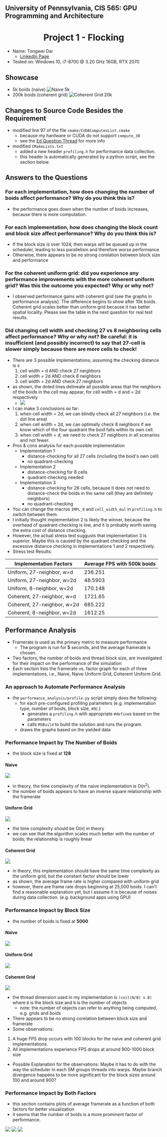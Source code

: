 ## University of Pennsylvania, CIS 565: GPU Programming and Architecture
# <div align="center"> Project 1 - Flocking </div>
- Name: Tongwei Dai
	- [LinkedIn Page](https://www.linkedin.com/in/tongwei-dai-583350177/)
- Tested on: Windows 10, i7-8700 @ 3.20 GHz 16GB, RTX 2070

## Showcase
- 5k boids (naive)
![Naive 5k](./images/5k.gif)
- 200k boids (coherent grid)
![Coherent Grid 20k](./images/20k.gif)

## Changes to Source Code Besides the Requirement
- modified line 97 of the file `cmake/CUDAComputesList.cmake`
	- because my hardware or CUDA do not support `compute_30`
	- see the [Ed Question Thread](https://edstem.org/us/courses/28083/discussion/1723078) for more info
- modified `CMakeLists.txt`
	- added a new header `profiling.h` for performance data collection.
	- this header is automatically generated by a python script, see the section below.

## Answers to the Questions
### For each implementation, how does changing the number of boids affect performance? Why do you think this is?
- the performance goes down when the number of boids increases, because there is more computation.

### For each implementation, how does changing the block count and block size affect performance? Why do you think this is?
- If the block size is over 1024, then warps will be queued up in the scheduler, leading to less parallelism and therefore worse performance
- Otherwise, there appears to be no strong corelation between block size and performance

### For the coherent uniform grid: did you experience any performance improvements with the more coherent uniform grid? Was this the outcome you expected? Why or why not?
- I observed performance gains with coherent grid (see the graphs in performance analysis). The difference begins to show after 10k boids. Coherent grid scales better than uniform grid because it has better spatial locality. Please see the table in the next question for real test results.

### Did changing cell width and checking 27 vs 8 neighboring cells affect performance? Why or why not? Be careful: it is insufficient (and possibly incorrect) to say that 27-cell is slower simply because there are more cells to check!
- There are 3 possible implementations; assuming the checking distance is `d`
	1. cell width = d AND check 27 neighbors
	2. cell width = 2d AND check 8 neighbors
	3. cell width = 2d AND check 27 neighbors
- as shown, the doted lines delineate all possible areas that the neighbors of the boids in the cell may appear, for cell width = d and = 2d respectively
	- ![](./images/illustration_q3.jpg)
- I can make 3 conclusions so far:
	1. when cell width = 2d, we can blindly check all 27 neighbors (i.e. the dot line area)
	2. when cell width = 2d, we can optimally check 8 neighbors if we know which of the four quadrant the boid falls within its own cell.
	3. when cell width = d, we need to check 27 neighbors in all scenarios and not fewer.
- Pros & cons analysis for each possible implementation
	- Implementation 1
		- distance-checking for all 27 cells (including the boid's own cell)
		- no quadrant-checking
	- Implementation 2
		- distance-checking for 8 cells
		- quadrant-checking needed
	- Implementation 3
		- distance-checking for 26 cells, because it does not need to distance-check the boids in the same cell (they are definitely neighbors)
		- no quadrant-checking
- You can change the macros `IMPL_8` and `cell_width_mul` in `profiling.h` to switch between them. 
- I initially thought implementation 2 is likely the winner, because the overhead of quadrant-checking is low, and it is probably worth saving the extra cost of distance checking.
- However, the actual stress test suggusts that implementation 3 is superior. Maybe this is caused by the quadrant checking and the excessive distance checking in implementations 1 and 2 respectively.
- Stress test Results:

| Implementation Factors| Average FPS with 500k boids |
|-|-|
|Uniform, 27-neighbor, w=d |236.251|
|Uniform, 27-neighbor, w=2d|48.5903|
|Uniform, 8-neighbor, w=2d|170.148|
|Coherent, 27-neighbor, w=d |1721.65|
|Coherent, 27-neighbor, w=2d|685.222|
|Coherent, 8-neighbor, w=2d|1612.25|

## Performance Analysis
- Framerate is used as the primary metric to measure performance
	- The program is run for **5** seconds, and the average framerate is chosen.
- Two factors, the number of boids and thread block size, are investigated for their impact on the performance of the simulation
- Each section lists the framerate vs. factor graph for each of three implementations, i.e., Naive, Naive Uniform Grid, Coherent Uniform Grid.

### An approach to Automate Performance Analysis
- the `performance_analysis/profile.py` script simply does the following:
	- for each pre-configured profiling parameters (e.g. implementation type, number of boids, block size, etc.)
		- generates a `profiling.h` with appropriate `#define`s based on the parameters
		- calls `MSBuild` to build the solution and runs the program.
	- draws the graphs based on the yielded data

### Performance Impact by The Number of Boids
- the block size is fixed at **128**
#### Naive
![](./images/analysis/num_boid_test__NAIVE.png)
- in theory, the time complexity of the naive implementation is O(n<sup>2</sup>).
- the number of boids appears to have an inverse square relationship with the framerate

#### Uniform Grid
![](./images/analysis/num_boid_test__UNIFORM_GRID.png)
- the time complexity should be O(n) in theory
- we can see that the algorithm scales much better with the number of boids; the relationship is roughly linear
#### Coherent Grid
![](./images/analysis/num_boid_test__COHERENT_GRID.png)
- in theory, this implementation should have the same time complexity as the uniform grid, but the constant factor should be lower
- as shown, the average frame rate is higher compared with uniform grid
- however, there are frame rate drops beginning at 25,000 boids. I can't find a reasonable explanation yet, but I assume it is because of noises during data collection. (e.g. background apps using GPU)

### Performance Impact by Block Size
- the number of boids is fixed at **5000**
#### Naive
![](./images/analysis/block_size_test__NAIVE.png)
#### Uniform Grid
![](./images/analysis/block_size_test__UNIFORM_GRID.png)
#### Coherent Grid
![](./images/analysis/block_size_test__COHERENT_GRID.png)
- the thread dimension used in my implementation is `(ceil(N/B) x B)` where `B` is the block size and `N` is the number of objects
	- note: the number of objects can refer to anything being computed, e.g. grids and boids
- There appears to be no strong corelation between block size and framerate
- Some observations:

1. A huge FPS drop occurs with 100 blocks for the naive and coherent grid implementations.
2. All implementations experience FPS drops at around 900-1000 block size
- Possible Explanation for the observations: Maybe it has to do with the way the scheduler in each SM groups threads into warps. Maybe branch divergence happens to be more significant for the block sizes around 100 and around 900?

### Performance Impact by Both Factors
- this section contains plots of average framerate as a function of both factors for better visualization
- it seems that the number of boids is a more prominent factor of performance.

![](./images/analysis/two_factor_test__NAIVE.png)
![](./images/analysis/two_factor_test__UNIFORM_GRID.png)
![](./images/analysis/two_factor_test__COHERENT_GRID.png)